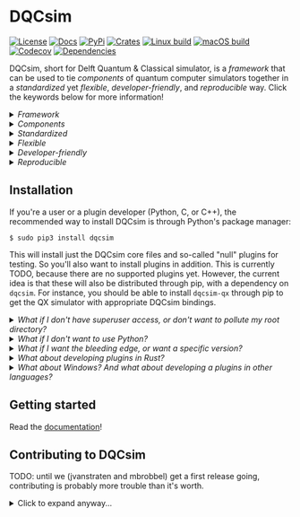# DQCsim

[![License](https://badgen.net/badge/license/Apache-2.0/blue)](https://github.com/mbrobbel/dqcsim-rs/blob/master/LICENSE)
[![Docs](https://badgen.net/badge/docs/%20?color=green)](https://mbrobbel.github.io/dqcsim-rs/)
[![PyPi](https://img.shields.io/pypi/pyversions/dqcsim.svg)](https://pypi.org/project/dqcsim/)
[![Crates](https://badgen.net/crates/v/dqcsim)](https://crates.io/dqcsim)
[![Linux build](https://img.shields.io/drone/build/mbrobbel/dqcsim-rs/master.svg?logo=linux&logoColor=white)](https://cloud.drone.io/mbrobbel/dqcsim-rs)
[![macOS build](https://img.shields.io/travis/mbrobbel/dqcsim-rs/master.svg?label=build&logo=apple&logoColor=white)](https://travis-ci.com/mbrobbel/dqcsim-rs)
[![Codecov](https://badgen.net/codecov/c/github/mbrobbel/dqcsim-rs)](https://codecov.io/gh/mbrobbel/dqcsim-rs)
[![Dependencies](https://deps.rs/repo/github/mbrobbel/dqcsim-rs/status.svg)](https://deps.rs/repo/github/mbrobbel/dqcsim-rs)

DQCsim, short for Delft Quantum & Classical simulator, is a *framework* that can be used to tie *components* of quantum computer simulators together in a *standardized* yet *flexible*, *developer-friendly*, and *reproducible* way. Click the keywords below for more information!

<details><summary><i>Framework</i></summary><table><tr><td>

DQCsim only provides interfaces to tie simulator components together. That is, it does not contain any simulation code on its own. DQCsim is all the boilerplate code that you don't want to write when you're developing a new way to simulate qubits, a microarchitecture simulator, an error model, etc.

</td></tr></table></details>
<details><summary><i>Components</i></summary><table><tr><td>

DQCsim abstracts a quantum computer simulation into four components: backends, frontends, operators, and hosts. These components are separate operating system processes that each fulfill a well-defined function within the simulation, thus splitting the simulation up into more manageable parts. Briefly:

 - Backends deal with the mathematics of simulating (perfect) qubits.
 - Frontends deal with simulating a particular quantum architecture. Note that this may also be a "dummy" architecture that runs quantum-computer-agnostic code like cQASM, or even just the quantum algorithm itself if it is expressed as a sequence of DQCsim API calls.
 - Operators sit between a frontend and backend to monitor or manipulate the gate and measurement streams, for instance to introduce errors, verify architecture constraints, perform runtime remapping from logical to physical qubits, and so on.
 - The host program, if any, is any computer program that makes use of DQCsim as a quantum accelerator. The ultimate goal is for DQCsim's interface to be generic enough that it can simply be swapped out with a real quantum accelerator without requiring any changes to the host.

Backends, frontends, and operators are collectively called plugins with respect to DQCsim. For a host it's the other way around; it uses DQCsim as a plugin.

</td></tr></table></details>
<details><summary><i>Standardized</i></summary><table><tr><td>

DQCsim fully specifies a set of core features that each component needs to support, as well as the interfaces used to drive them. Therefore, as long as the components don't rely on any user-defined extra features in other components, they can be swapped out without breaking anything.

</td></tr></table></details>
<details><summary><i>Flexible</i></summary><table><tr><td>

Besides standardizing the basic features of each component, DQCsim provides powerful ways for users to implement their own features, without needing to change anything in DQCsim's codebase. So don't panic about DQCsim being written in Rust: you shouldn't need to read or write a single line of code in here!

</td></tr></table></details>
<details><summary><i>Developer-friendly</i></summary><table><tr><td>

All the components can be written in Python, C, C++, or Rust. Just use whichever language you prefer. No need to deal with CPython and whatnot when the frontend is written in Python and the backend in C++! Also, since the components are fully separated from one another, you don't need to read a single line of code of the components you're not interested in, and someone else's bug can never cause a segfault in your code.

</td></tr></table></details>
<details><summary><i>Reproducible</i></summary><table><tr><td>

While quantum mechanics are inherently stochastic, simulating it needs not be. DQCsim provides a random generator to the components that should be more than random enough for simulation purposes, while being reproducible when this is desirable, such as while debugging. DQCsim's interprocess communication, while inherently multithreaded, is also written to be deterministic; OS scheduling should never influence a simulation. Finally, after running a simulation once with a (complicated) host program, any non-deterministic behavior in it can be taken out of the equation by replaying its interaction with the frontend through a reproduction file.

</td></tr></table></details>

## Installation

If you're a user or a plugin developer (Python, C, or C++), the recommended way to install DQCsim is through Python's package manager:

    $ sudo pip3 install dqcsim

This will install just the DQCsim core files and so-called "null" plugins for testing. So you'll also want to install plugins in addition. This is currently TODO, because there are no supported plugins yet. However, the current idea is that these will also be distributed through pip, with a dependency on `dqcsim`. For instance, you should be able to install `dqcsim-qx` through pip to get the QX simulator with appropriate DQCsim bindings.

<details><summary><i>What if I don't have superuser access, or don't want to pollute my root directory?</i></summary><table><tr><td>

Refer to the more extended instructions [here](https://mbrobbel.github.io/dqcsim-rs/intro/install.html).

</td></tr></table></details>
<details><summary><i>What if I don't want to use Python?</i></summary><table><tr><td>

It's strongly recommended to use pip anyway - we chose pip because it works best for all languages involved and is distribution-independent, not because it's Python. If you're really adamant on avoiding Python, read the build notes for DQCsim developers below and use Cargo exclusively.

</td></tr></table></details>
<details><summary><i>What if I want the bleeding edge, or want a specific version?</i></summary><table><tr><td>

You'll probably want to build from source. Read the build notes in the contributing section below.

</td></tr></table></details>
<details><summary><i>What about developing plugins in Rust?</i></summary><table><tr><td>

While this is not a use case we're particularly expecting, it should be pretty easy since DQCsim is itself written in Rust. Just add `dqcsim` to your Cargo dependencies and read the [crate documentation](https://mbrobbel.github.io/dqcsim-rs/doc_/dqcsim/).

</td></tr></table></details>
<details><summary><i>What about Windows? And what about developing a plugins in other languages?</i></summary><table><tr><td>

DQCsim is currently restricted to Linux and macOS due to the Rust crate we're using for interprocess communication. Eventually, we want to make a secondary interprocess communication interface that uses TCP and a more user-friendly protocol than whatever Rust serializes to by default. This should make plugin development possible in any language that lets you talk to TCP sockets and allow you to use any operating system.

</td></tr></table></details>

## Getting started

Read the [documentation](https://mbrobbel.github.io/dqcsim-rs/)!

## Contributing to DQCsim

TODO: until we (jvanstraten and mbrobbel) get a first release going, contributing is probably more trouble than it's worth.

<details><summary>Click to expand anyway...</summary><table><tr><td>

### Code style

For Rust code this is simple: always apply `cargo format` and `cargo clippy -Dwarnings` before committing. The CI will fail if your code does not comply. For C, C++, and Python, there isn't really a specific code style defined right now; please just try to mimic the existing code.

Any tab character that isn't required by the language (looking at you, Make) will be shot on sight.

### Building

Within the root directory of the repository resides a Cargo workspace, a Python `setup.py` (using `setuptools`), and a CMake buildsystem. Since we're using pip for distribution, `setup.py` is the master: running `python3 setup.py build` will chain to Cargo to build the Rust modules before building the Python-specific things. The C/C++ API is currently header-only, so it doesn't need to do anything with CMake. Running `python3 setup.py bdist_wheel` after the build will produce a wheel file in `target/python/dist`, which you can then install into a Python venv using pip; just replace `dqcsim` in the install notes above with the wheel file.

### Testing

Testing is done by the buildsystem associated with the language:

 - `cargo test` will run the core test suite for DQCsim and its command-line interface.
 - TODO will run the C/C++ API tests.
 - `python3 setup.py test` will run the Python API test suite.

### Code coverage

TODO (read the drone/travis build instructions)

### Version management & distribution

TODO

</details></td></tr></table>
